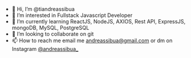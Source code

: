 - 👋 Hi, I’m @tiandreassibua
- 👀 I’m interested in Fullstack Javascript Developer
- 🌱 I’m currently learning ReactJS, NodeJS, AXIOS, Rest API, ExpressJS, mongoDB, MySQL, PostgreSQL
- 💞️ I’m looking to collaborate on git
- 📫 How to reach me email me andreassibua@gmail.com or dm on Instagram [@andreassibua_](https://www.instagram.com/andreassibua_/)

<!---
tiandreassibua/tiandreassibua is a ✨ special ✨ repository because its `README.md` (this file) appears on your GitHub profile.
You can click the Preview link to take a look at your changes.
--->
